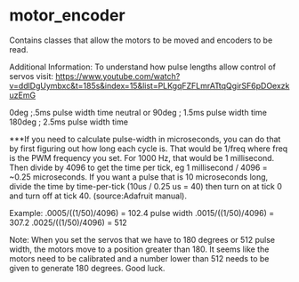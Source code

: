 # motor_encoder
Contains classes that allow the motors to be moved and encoders to be read.



Additional Information:
To understand how pulse lengths allow control of servos visit: https://www.youtube.com/watch?v=ddlDgUymbxc&t=185s&index=15&list=PLKgqFZFLmrATtqQgirSF6pDOexzkuzEmG

0deg ;.5ms pulse width time
neutral or 90deg ; 1.5ms pulse width time
180deg ; 2.5ms pulse width time

***If you need to calculate pulse-width in microseconds, you can do that by first figuring out how long
each cycle is. That would be 1/freq where freq is the PWM frequency you set. For 1000 Hz,
that would be 1 millisecond. Then divide by 4096 to get the time per tick, eg 1 millisecond / 4096 =
~0.25 microseconds. If you want a pulse that is 10 microseconds long, divide the time by time-per-tick
(10us / 0.25 us = 40) then turn on at tick 0 and turn off at tick 40. (source:Adafruit manual).

Example:
.0005/((1/50)/4096) = 102.4 pulse width
.0015/((1/50)/4096) = 307.2
.0025/((1/50)/4096) = 512

Note: When you set the servos that we have to 180 degrees or 512 pulse width, the motors move to a position greater than 180. It seems like the motors need to be calibrated and a number lower than 512 needs to be given to generate 180 degrees. Good luck.

